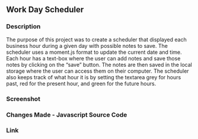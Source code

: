 ## Work Day Scheduler

### Description

The purpose of this project was to create a scheduler that displayed each business hour during a given day with possible notes to save. The scheduler uses a moment.js format to update the current date and time.  Each hour has a text-box where the user can add notes and save those notes by clicking on the “save” button. The notes are then saved in the local storage where the user can access them on their computer. The scheduler also keeps track of what hour it is by setting the textarea grey for hours past, red for the present hour, and green for the future hours. 

### Screenshot

### Changes Made - Javascript Source Code

### Link